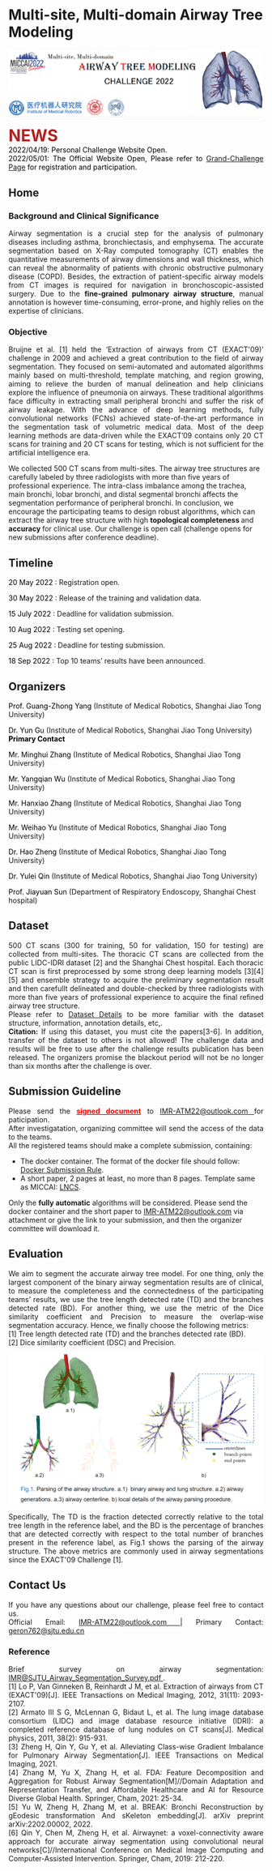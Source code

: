 # Multi-site, Multi-domain Airway Tree Modeling


<!-- <div align=center><img src="https://raw.githubusercontent.com/Puzzled-Hui/puzzled-hui.github.io/main/ATM/figures/Lung_and_Airway.png"></div> -->
<div align=center><img src="https://raw.githubusercontent.com/Puzzled-Hui/puzzled-hui.github.io/main/ATM/figures/main_title.png"></div>

<!-- ## Summary 
<p align = "justify"> 
Airway segmentation is a crucial step for the analysis of pulmonary diseases including asthma, bronchiectasis, and emphysema. The accurate segmentation based on X-Ray computed tomography (CT) enables the quantitative measurements of airway dimensions and wall thickness, which can reveal the abnormality of patients with chronic obstructive pulmonary disease (COPD). Besides, the extraction of patient-specific airway models from CT images is required for navigation in bronchoscopic-assisted surgery. Due to the fine-grained pulmonary airway structure, manual annotation is however time-consuming, error-prone, and highly relies on the expertise of clinicians. Bruijne et al. [1] held the ‘Extraction of airways from CT (EXACT'09)’ challenge in 2009 and achieved a great contribution to the field of airway segmentation. They focused on semi-automated and automated algorithms mainly based on multi-threshold, template matching, and region growing, aiming to relieve the burden of manual delineation and help clinicians explore the influence of pneumonia on airways. These traditional algorithms face difficulty in extracting small peripheral bronchi and suffer the risk of airway leakage. With the advance of deep learning methods, fully convolutional networks (FCNs) achieved state-of-the-art performance in the segmentation task of volumetric medical data. Most of the deep learning methods are data-driven while the EXACT’09 contains only 20 CT scans for training and 20 CT scans for testing, which is not sufficient for the artificial intelligence era. 
<br/>
<br/>
We collected 500 CT scans from multi-sites. The airway tree structures are carefully labeled by three radiologists with more than five years of professional experience.  
<br/>
<br/>
We encourage the participating teams to design robust algorithms, which can extract the airway tree structure with high topological completeness and accuracy for clinical use.
</p>

## Mission
The automatic airway segmentation algorithms are expected to be optimized to have the following properties:

* The completeness and the connectedness of the airway tree model. Only the largest component of the binary airway segmentation results are of clinical use and evaluated on the tree length detected rate (TD) and the branches detected rate (BD). 

* The accuracy of segmentation. We use the metric of the Dice similarity coefficient and Precision to measure the overlap-wise and pixel-wise segmentation accuracy, respectively.    -->
<p style= "text-align:justify">
<font color="firebrick" size=6><b> <i class="fa-solid fa-newspaper fa-2x"></i>  NEWS</b></font>
<br>
<font color="black"> 2022/04/19: Personal Challenge Website Open.</font>
<br>
<font color="black"> 2022/05/01: The Official Website Open, Please refer to <i class="far fa-hand-point-right"></i> <a href="https://atm22.grand-challenge.org/"> Grand-Challenge Page</a> for registration and participation.</font>
</p>

## <i class="fas fa-home fa-2x"></i> Home 
### <i class="fas fa-file-alt"></i> Background and Clinical Significance
<p style= "text-align:justify"> Airway segmentation is a crucial step for the analysis of pulmonary diseases including asthma, bronchiectasis, and emphysema. The accurate segmentation based on X-Ray computed tomography (CT) enables the quantitative measurements of airway dimensions and wall thickness, which can reveal the abnormality of patients with chronic obstructive pulmonary disease (COPD). Besides, the extraction of patient-specific airway models from CT images is required for navigation in bronchoscopic-assisted surgery. Due to the <b>fine-grained pulmonary airway structure</b>, manual annotation is however time-consuming, error-prone, and highly relies on the expertise of clinicians. </p>


### <i class="fas fa-edit"></i> Objective
<p style= "text-align:justify">
Bruijne et al. [1] held the ‘Extraction of airways from CT (EXACT'09)’ challenge in 2009 and achieved a great contribution to the field of airway segmentation. They focused on semi-automated and automated algorithms mainly based on multi-threshold, template matching, and region growing, aiming to relieve the burden of manual delineation and help clinicians explore the influence of pneumonia on airways. These traditional algorithms face difficulty in extracting small peripheral bronchi and suffer the risk of airway leakage. With the advance of deep learning methods, fully convolutional networks (FCNs) achieved state-of-the-art performance in the segmentation task of volumetric medical data. Most of the deep learning methods are data-driven while the EXACT’09 contains only 20 CT scans for training and 20 CT scans for testing, which is not sufficient for the artificial intelligence era. 

We collected 500 CT scans from multi-sites. The airway tree structures are carefully labeled by three radiologists with more than five years of professional experience. The intra-class imbalance among the trachea, main bronchi, lobar bronchi, and distal segmental bronchi affects the segmentation performance of peripheral bronchi. In conclusion, we encourage the participating teams to design robust algorithms, which can extract the airway tree structure with high <b> topological completeness </b> and <b> accuracy </b> for clinical use. Our challenge is open call (challenge opens for new submissions after conference deadline).
</p>

## <i class="fa-solid fa-calendar fa-2x"></i>  Timeline
<i class="fa-solid fa-circle-chevron-right"></i> <font color=black> 20 May 2022 </font>: Registration open.

<i class="fa-solid fa-circle-chevron-right"></i> <font color=black> 30 May 2022 </font> : Release of the training and validation data.

<i class="fa-solid fa-circle-chevron-right"></i> <font color=black> 15 July 2022 </font> : Deadline for validation submission.

<i class="fa-solid fa-circle-chevron-right"></i> <font color=black> 10 Aug 2022 </font> : Testing set opening.

<i class="fa-solid fa-circle-chevron-right"></i> <font color=black> 25 Aug 2022 </font> : Deadline for testing submission.

<i class="fa-solid fa-circle-chevron-right"></i> <font color=black> 18 Sep 2022 </font> : Top 10 teams’ results have been announced.


## <i class="fa-solid fa-person-chalkboard fa-2x"></i> Organizers
<p><font color=black> Prof. Guang-Zhong Yang </font> (Institute of Medical Robotics, Shanghai Jiao Tong University)</p>
<p><font color=black> Dr. Yun Gu </font> (Institute of Medical Robotics, Shanghai Jiao Tong University) <i class="fas fa-envelope"></i> <font color=black><b>Primary Contact</b></font>  </p> 
<p><font color=black> Mr. Minghui Zhang </font> (Institute of Medical Robotics, Shanghai Jiao Tong University)</p>
<p><font color=black> Mr. Yangqian Wu </font> (Institute of Medical Robotics, Shanghai Jiao Tong University)</p>
<p><font color=black> Mr. Hanxiao Zhang </font> (Institute of Medical Robotics, Shanghai Jiao Tong University)</p>
<p><font color=black> Mr. Weihao Yu </font> (Institute of Medical Robotics, Shanghai Jiao Tong University)</p>
<p><font color=black> Dr. Hao Zheng </font> (Institute of Medical Robotics, Shanghai Jiao Tong University)</p>
<p><font color=black> Dr. Yulei Qin </font> (Institute of Medical Robotics, Shanghai Jiao Tong University)</p>
<p><font color=black> Prof. Jiayuan Sun </font> (Department of Respiratory Endoscopy, Shanghai Chest hospital)</p>


## <i class="fa-solid fa-database fa-2x"></i> Dataset
<p style= "text-align:justify">
500 CT scans (300 for training, 50 for validation, 150 for testing) are collected from multi-sites. The thoracic CT scans are collected from the public LIDC-IDRI dataset [2] and the Shanghai Chest hospital. Each thoracic CT scan is first preprocessed by some strong deep learning models [3][4][5] and ensemble strategy to acquire the preliminary segmentation result and then carefullt delineated and double-checked by three radiologists with more than five years of professional experience to acquire the final refined airway tree structure.
<br> 
Please refer to <i class="far fa-hand-point-right"></i> <a href="./dataset_detail.html">Dataset Details</a> to be more familiar with the 
dataset structure, information, annotation details, etc,.
<br><i class="fas fa-book"></i> <b>Citation:</b> If using this dataset, you must cite the papers[3-6]. In addition, transfer of the dataset to others is not allowed! The challenge data and results will be free to use after the challenge results publication has been released. 
The organizers promise the blackout period will not be no longer than six months after the challenge is over.
</p>

## <i class="fas fa-cloud-upload fa-2x"></i> Submission Guideline
<p style= "text-align:justify">
<i class="fa-solid fa-1"></i> Please send the <a href="https://drive.google.com/file/d/1hIR7KKe_8zRO1Af1_6kuu5RGUqeqLlnQ/view?usp=sharing"> <font color="red"><b>signed document</b></font></a> to <a href="mailto:IMR-ATM22@outlook.com"> IMR-ATM22@outlook.com </a> for paticipation.
<br>  
<i class="fa-solid fa-2"></i> After investigatation, organizing committee will send the access of the data to the teams.
<br>
<i class="fa-solid fa-3"></i> All the registered teams should make a complete submission, containing:
<ul style="list-style-type:disc;">
<li>The docker container. The format of the docker file should follow: <i class="far fa-hand-point-right"></i> <a href="./docker_prepare.html"> Docker Submission Rule</a>. </li>
<li>A short paper, 2 pages at least, no more than 8 pages. Template same as MICCAI: <a href="https://www.springer.com/gp/computer-science/lncs/conference-proceedings-guidelines"> LNCS</a>.</li>
</ul>

<i class="fas fa-exclamation-triangle"></i> Only the <b>fully automatic</b> algorithms will be considered. Please send the docker container and 
the short paper to <a href="mailto:IMR-ATM22@outlook.com"> IMR-ATM22@outlook.com </a> via attachment or give the link to your submission, and then the organizer committee will download it.
</p>

## <i class="fas fa-balance-scale-left fa-2x"></i> Evaluation
<p style= "text-align:justify">
We aim to segment the accurate airway tree model. For one thing, only the largest component of the binary airway segmentation results are of clinical, to measure the completeness and the connectedness of the participating teams’ results, we use the tree length detected rate (TD) and the branches detected rate (BD). For another thing, we use the metric of the Dice similarity coefficient and Precision to measure the overlap-wise segmentation accuracy. Hence, we finally choose the following metrics:<br>
[1] Tree length detected rate (TD) and the branches detected rate (BD).
<br>
[2] Dice similarity coefficient (DSC) and Precision.
<br>
</p>
<div align=center><img src="https://raw.githubusercontent.com/Puzzled-Hui/puzzled-hui.github.io/main/ATM/figures/airway_parse.png"></div>
<p style= "text-align:justify">
Specifically, The TD is the fraction detected correctly relative to the total tree length in the reference label, and the
BD is the percentage of branches that are detected correctly with respect to the total number of branches present
in the reference label, as Fig.1 shows the parsing of the airway structure. The above metrics are commonly used in airway segmentations since 
the EXACT'09 Challenge [1].</p>


## <i class="fas fa-envelope fa-2x"></i> Contact Us
<p style= "text-align:justify"> If you have any questions about our challenge, please feel free to contact us.<br> Official Email: <a href="mailto:IMR-ATM22@outlook.com"> IMR-ATM22@outlook.com </a> | Primary Contact: <a href="mailto:geron762@sjtu.edu.cn "> geron762@sjtu.edu.cn </a>
</p>


### Reference
<p style= "text-align:justify">
Brief survey on airway segmentation: <a href="https://drive.google.com/file/d/1s5fO4swUJGgHGCO9cDUoupGY1x9vCLMw/view?usp=sharing"> IMR@SJTU_Airway_Segmentation_Survey.pdf </a>.<br>
[1] Lo P, Van Ginneken B, Reinhardt J M, et al. Extraction of airways from CT (EXACT'09)[J]. IEEE Transactions on Medical Imaging, 2012, 31(11): 2093-2107.
<br>
[2] Armato III S G, McLennan G, Bidaut L, et al. The lung image database consortium (LIDC) and image database resource initiative (IDRI): a completed reference database of lung nodules on CT scans[J]. Medical physics, 2011, 38(2): 915-931.
<br>
[3] Zheng H, Qin Y, Gu Y, et al. Alleviating Class-wise Gradient Imbalance for Pulmonary Airway Segmentation[J]. IEEE Transactions on Medical Imaging, 2021.
<br>
[4] Zhang M, Yu X, Zhang H, et al. FDA: Feature Decomposition and Aggregation for Robust Airway Segmentation[M]//Domain Adaptation and Representation Transfer, and Affordable Healthcare and AI for Resource Diverse Global Health. Springer, Cham, 2021: 25-34.
<br>
[5] Yu W, Zheng H, Zhang M, et al. BREAK: Bronchi Reconstruction by gEodesic transformation And sKeleton embedding[J]. arXiv preprint arXiv:2202.00002, 2022.
<br>
[6] Qin Y, Chen M, Zheng H, et al. Airwaynet: a voxel-connectivity aware approach for accurate airway segmentation using convolutional neural networks[C]//International Conference on Medical Image Computing and Computer-Assisted Intervention. Springer, Cham, 2019: 212-220.
</p>


<head> 
    <script defer src="https://use.fontawesome.com/releases/v6.1.1/js/all.js"></script> 
    <script defer src="https://use.fontawesome.com/releases/v6.1.1/js/v4-shims.js"></script> 
</head> 
<link rel="stylesheet" href="https://use.fontawesome.com/releases/v6.1.1/css/all.css">










